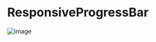 # ResponsiveProgressBar

![image](https://user-images.githubusercontent.com/22837040/117969130-aa39e100-b344-11eb-8722-3d62db0cf8af.png)
